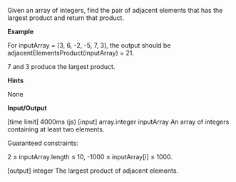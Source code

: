 Given an array of integers, find the pair of adjacent elements that has the largest product and return that product.

**Example**

For inputArray = [3, 6, -2, -5, 7, 3], the output should be adjacentElementsProduct(inputArray) = 21.

7 and 3 produce the largest product.

**Hints**

None

**Input/Output**

[time limit] 4000ms (js)
[input] array.integer inputArray
An array of integers containing at least two elements.

Guaranteed constraints:

2 ≤ inputArray.length ≤ 10, -1000 ≤ inputArray[i] ≤ 1000.

[output] integer
The largest product of adjacent elements.